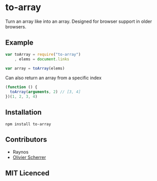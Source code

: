 # to-array

Turn an array like into an array. Designed for browser support in older browsers.

## Example

``` js
var toArray = require("to-array")
    , elems = document.links

var array = toArray(elems)
```
Can also return an array from a specific index

```js
(function () {
  toArray(arguments, 2) // [3, 4]
})(1, 2, 3, 4)
```

## Installation

`npm install to-array`

## Contributors

 - Raynos
 - [Olivier Scherrer](http://github.com/podefr)

## MIT Licenced
